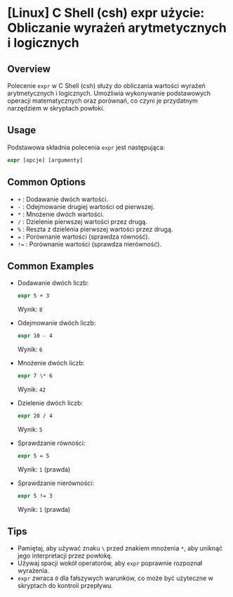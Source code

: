 # [Linux] C Shell (csh) expr użycie: Obliczanie wyrażeń arytmetycznych i logicznych

## Overview
Polecenie `expr` w C Shell (csh) służy do obliczania wartości wyrażeń arytmetycznych i logicznych. Umożliwia wykonywanie podstawowych operacji matematycznych oraz porównań, co czyni je przydatnym narzędziem w skryptach powłoki.

## Usage
Podstawowa składnia polecenia `expr` jest następująca:

```csh
expr [opcje] [argumenty]
```

## Common Options
- `+` : Dodawanie dwóch wartości.
- `-` : Odejmowanie drugiej wartości od pierwszej.
- `*` : Mnożenie dwóch wartości.
- `/` : Dzielenie pierwszej wartości przez drugą.
- `%` : Reszta z dzielenia pierwszej wartości przez drugą.
- `=` : Porównanie wartości (sprawdza równość).
- `!=` : Porównanie wartości (sprawdza nierówność).

## Common Examples
- Dodawanie dwóch liczb:
  ```csh
  expr 5 + 3
  ```
  Wynik: `8`

- Odejmowanie dwóch liczb:
  ```csh
  expr 10 - 4
  ```
  Wynik: `6`

- Mnożenie dwóch liczb:
  ```csh
  expr 7 \* 6
  ```
  Wynik: `42`

- Dzielenie dwóch liczb:
  ```csh
  expr 20 / 4
  ```
  Wynik: `5`

- Sprawdzanie równości:
  ```csh
  expr 5 = 5
  ```
  Wynik: `1` (prawda)

- Sprawdzanie nierówności:
  ```csh
  expr 5 != 3
  ```
  Wynik: `1` (prawda)

## Tips
- Pamiętaj, aby używać znaku `\` przed znakiem mnożenia `*`, aby uniknąć jego interpretacji przez powłokę.
- Używaj spacji wokół operatorów, aby `expr` poprawnie rozpoznał wyrażenia.
- `expr` zwraca `0` dla fałszywych warunków, co może być użyteczne w skryptach do kontroli przepływu.
